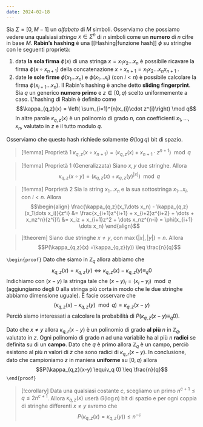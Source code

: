 ```yaml
---
date: 2024-02-18
---
```

Sia $\Sigma = \left[0,M-1\right]$ un *alfabeto* di $M$ simboli.
Osserviamo che possiamo vedere una qualsiasi *stringa* $x \in \Sigma^n$ di $n$ simboli come un **numero** di $n$ cifre in base $M$.
**Rabin’s hashing** è una [[Hashing|funzione hash]] $\phi$ su stringhe con le seguenti proprietà:
1. data **la sola firma** $\phi(x)$ di una stringa $x = x_1x_2\dots x_n$ è possibile ricavare la firma $\phi(x \circ x_{n+1})$ della concatenazione $x \circ x_{n+1} = x_1x_2 \dots x_n x_{n+1}$ .
2. date **le sole firme** $\phi(x_1\dots x_n)$ e $\phi(x_1 \dots x_i)$ (con $i < n$) è possibile calcolare la firma $\phi(x_{i+1} \dots x_n)$.
Il Rabin's hashing è anche detto **sliding fingerprint**.
Sia $q$ un generico **numero primo** e $z \in \left[ 0,q\right)$ scelto uniformemente a caso.
L'hashing di Rabin è definito come 
$$\kappa_{q,z}(x) = \left( \sum_{i=1}^{n}x_{i}\cdot z^{i}\right) \mod q$$
In altre parole $\kappa_{q,z}(x)$ è un polinomio di grado $n$, con coefficienti $x_1,...,x_n$, valutato in $z$ e il tutto modulo $q$.

Osserviamo che questo hash richiede solamente $\Theta(\log{q})$ bit di spazio.

> [!lemma] Proprietà 1
> $\kappa_{q,z}(x \circ x_{n+1}) = (\kappa_{q,z}(x) + x_{n+1}\cdot z^{n+1}) \mod q$

> [!lemma] Proprietà 1 (Generalizzata)
> Siano $x,y$ due stringhe.
> Allora $$\kappa_{q,z}(x \circ y) = (\kappa_{q,z}(x) + \kappa_{q,z}(y)^{|x|}) \mod q$$

> [!lemma] Porprietà 2
> Sia la string $x_1 \dots x_n$ e la sua sottostringa $x_1 \dots x_i$, con $i < n$.
> Allora
> $$\begin{align}
\frac{\kappa_{q,z}(x_1\dots x_n) - \kappa_{q,z}(x_1\dots x_i)}{z^i}
&= \frac{x_{i+1}z^{i+1} + x_{i+2}z^{i+2} +  \dots + x_nz^n}{z^i}\\
&= x_iz + x_{i+1}z^2 + \dots x_nz^{n-i} = \phi(x_{i+1} \dots x_n)
> \end{align}$$

> [!theorem]
> Siano due stringhe $x \neq y$, con $\max\{ |x|, |y|\} = n$.
> Allora $$P(\kappa_{q,z}(x) =\kappa_{q,z}(y)) \leq \frac{n}{q}$$

`\begin{proof}`
Dato che siamo in $\mathbb{Z}_q$ allora abbiamo che $$\kappa_{q,z}(x) =\kappa_{q,z}(y) \iff \kappa_{q,z}(x) - \kappa_{q,z}(y) \equiv_q 0$$
Indichiamo con $(x-y)$ la stringa tale che $(x-y)_i = (x_i - y_i) \mod q$ (aggiungiamo degli $0$ alla stringa più corta in modo che le due stringhe abbiamo dimensione uguale).
È facie osservare che $$(\kappa_{q,z}(x) - \kappa_{q,z}(y) \mod q) = \kappa_{q,z}(x-y)$$
Perciò siamo interessati a calcolare la probabilità di $P(\kappa_{q,z}(x-y) \equiv_q 0)$.

Dato che $x \neq y$ allora $\kappa_{q,r}(x-y)$ è un polinomio di grado **al più** $n$ in $\mathbb{Z}_q$, valutato in $z$.
Ogni polinomio di grado $n$ ad una variabile ha al più $n$ **radici** se definita su di un **campo**.
Dato che $q$ è primo allora $\mathbb{Z}_q$ è un campo, perciò esistono al più $n$ valori di $z$ che sono radici di $\kappa_{q,r}(x-y)$.
In conclusione, dato che campioniamo $z$ in maniera **uniforme** su $\left[ 0,q \right)$ allora $$P(\kappa_{q,z}(x-y) \equiv_q 0) \leq \frac{n}{q}$$
`\end{proof}`

> [!corollary]
> Data una qualsiasi costante $c$, scegliamo un primo $n^{c+1} \leq q \leq 2n^{c+1}$.
> Allora $\kappa_{q,z}(x)$ userà $\Theta(\log{n})$ bit di spazio e per ogni coppia di stringhe differenti $x \neq y$ avremo che $$P(\kappa_{q,z}(x) = \kappa_{q,z}(y)) \leq n^{-c}$$


